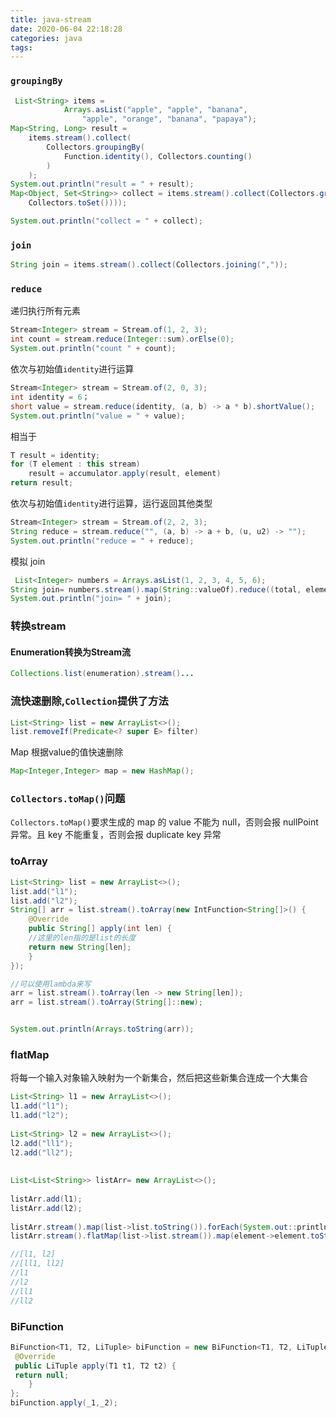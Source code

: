 ```yaml
---
title: java-stream
date: 2020-06-04 22:18:28
categories: java
tags:
---
```


### `groupingBy`

```java
 List<String> items =
            Arrays.asList("apple", "apple", "banana",
                "apple", "orange", "banana", "papaya");
Map<String, Long> result =
    items.stream().collect(
        Collectors.groupingBy(
            Function.identity(), Collectors.counting()
        )
    );
System.out.println("result = " + result);
Map<Object, Set<String>> collect = items.stream().collect(Collectors.groupingBy(String::length, Collectors.mapping(e -> e,
    Collectors.toSet())));

System.out.println("collect = " + collect);


```

### `join`

```java
String join = items.stream().collect(Collectors.joining(","));

```

### `reduce`

递归执行所有元素

```java
Stream<Integer> stream = Stream.of(1, 2, 3);
int count = stream.reduce(Integer::sum).orElse(0);
System.out.println("count " + count);
```

依次与初始值`identity`进行运算

```java
Stream<Integer> stream = Stream.of(2, 0, 3);
int identity = 6；
short value = stream.reduce(identity, (a, b) -> a * b).shortValue();
System.out.println("value = " + value);
```

相当于

```java
T result = identity;
for (T element : this stream)
    result = accumulator.apply(result, element)
return result;
```

依次与初始值`identity`进行运算，运行返回其他类型

```java
Stream<Integer> stream = Stream.of(2, 2, 3);
String reduce = stream.reduce("", (a, b) -> a + b, (u, u2) -> "");
System.out.println("reduce = " + reduce);
```

模拟 join

```java
 List<Integer> numbers = Arrays.asList(1, 2, 3, 4, 5, 6);
String join= numbers.stream().map(String::valueOf).reduce((total, element) -> total + element+"").get();
System.out.println("join= " + join);
```

###  转换stream

#### Enumeration转换为Stream流
```java
Collections.list(enumeration).stream()...
```

### 流快速删除,`Collection`提供了方法

```java
List<String> list = new ArrayList<>();
list.removeIf(Predicate<? super E> filter)
```

Map 根据value的值快速删除

```java
Map<Integer,Integer> map = new HashMap();
```

### `Collectors.toMap()`问题

`Collectors.toMap()`要求生成的 map 的 value 不能为 null，否则会报 nullPoint 异常。且 key 不能重复，否则会报 duplicate key 异常

### toArray

```java
List<String> list = new ArrayList<>();
list.add("l1");
list.add("l2");
String[] arr = list.stream().toArray(new IntFunction<String[]>() {
    @Override
    public String[] apply(int len) {
    //这里的len指的是list的长度
    return new String[len];
    }
});

//可以使用lambda来写
arr = list.stream().toArray(len -> new String[len]);
arr = list.stream().toArray(String[]::new);


System.out.println(Arrays.toString(arr));
```


### flatMap

将每一个输入对象输入映射为一个新集合，然后把这些新集合连成一个大集合

```java
List<String> l1 = new ArrayList<>();  
l1.add("l1");  
l1.add("l2");  
  
List<String> l2 = new ArrayList<>();  
l2.add("ll1");  
l2.add("ll2");  
  
  
List<List<String>> listArr= new ArrayList<>();  
  
listArr.add(l1);  
listArr.add(l2);  
  
listArr.stream().map(list->list.toString()).forEach(System.out::println);  
listArr.stream().flatMap(list->list.stream()).map(element->element.toString()).forEach(System.out::println);

//[l1, l2]
//[ll1, ll2]
//l1
//l2
//ll1
//ll2
```


### BiFunction
```java
BiFunction<T1, T2, LiTuple> biFunction = new BiFunction<T1, T2, LiTuple>() {  
 @Override  
 public LiTuple apply(T1 t1, T2 t2) {  
 return null;  
    }  
};  
biFunction.apply(_1,_2);
```